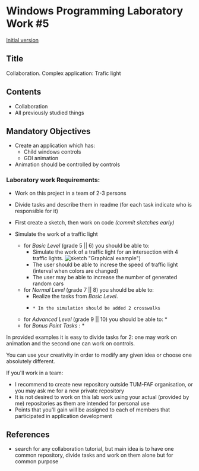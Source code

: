 # Windows Programming Laboratory Work #5
[Initial version](https://github.com/TUM-FAF/WP/edit/master/lab%235/README.md)

## Title
Collaboration. Complex application: Trafic light

## Contents
* Collaboration
* All previously studied things

## Mandatory Objectives
* Create an application which has:
  * Child windows controls
  * GDI animation
* Animation should be controlled by controls


### Laboratory work Requirements:
* Work on this project in a team of 2-3 persons 
* Divide tasks and describe them in readme (for each task indicate who is responsible for it)
* First create a sketch, then work on code  _(commit sketches early)_

* Simulate the work of a traffic light

  - for _Basic Level_ (grade 5 || 6) you should be able to:
    * Simulate the work of a traffic light for an intersection with 4 traffic lights.
    ![sketch](http://www.rms.nsw.gov.au/images/roads/safety-rules/roadrules/traffic-lights-car-a.jpg) "Graphical example")
    * The user should be able to increse the speed of traffic light (interval when colors are changed)
    * The user may be able to increase the number of generated random cars 
  - for _Normal Level_ (grade 7 || 8) you should be able to:
    * Realize the tasks from _Basic Level_.
    *     * In the simulation should be added 2 crosswalks
  - for _Advanced Level_ (grade 9 || 10) you should be able to:
    * 
  - for _Bonus Point Tasks_ :
    * 

In provided examples it is easy to divide tasks for 2: one may work on animation and the second one can work on controls.

You can use your creativity in order to modify any given idea or choose one absolutely different.

If you'll work in a team:
* I recommend to create new repository outside TUM-FAF organisation, or you may ask me for a new private repository
* It is not desired to work on this lab work using your actual (provided by me) repositories as them are intended for personal use
* Points that you'll gain will be assigned to each of members that participated in application development

## References
* search for any collaboration tutorial, but main idea is to have one common repository, divide tasks and work on them alone but for common purpose 
